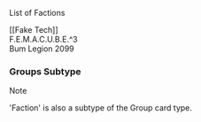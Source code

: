 List of Factions

[[Fake Tech]]  
F.E.M.A.C.U.B.E.^3  
Bum Legion 2099  

### Groups Subtype

> [!note]
> 'Faction' is also a subtype of the Group card type.

